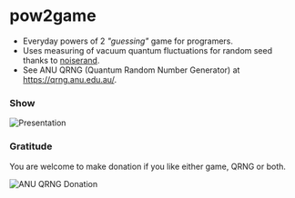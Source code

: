 # pow2game

- Everyday powers of 2 _"guessing"_ game for programers.
- Uses measuring of vacuum quantum fluctuations for random seed thanks to [noiserand](https://crates.io/crates/noiserand).
- See ANU QRNG (Quantum Random Number Generator) at https://qrng.anu.edu.au/.

### Show
![Presentation](http://software9119.technology/files/pow2game/show.png)


### Gratitude
You are welcome to make donation if you like either game, QRNG or both.

![ANU QRNG Donation](http://software9119.technology/files/pow2game/anu-qrng.png)
